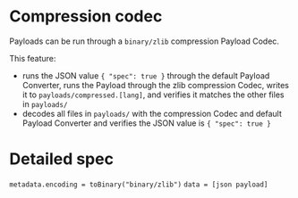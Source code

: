 # Compression codec

Payloads can be run through a `binary/zlib` compression Payload Codec.

This feature:

- runs the JSON value `{ "spec": true }` through the default Payload Converter, runs the Payload through the zlib
  compression Codec, writes it to `payloads/compressed.[lang]`, and verifies it matches the other files in `payloads/`
- decodes all files in `payloads/` with the compression Codec and default Payload Converter and verifies the JSON value
  is `{ "spec": true }`

# Detailed spec

`metadata.encoding = toBinary("binary/zlib")`
`data = [json payload]`
